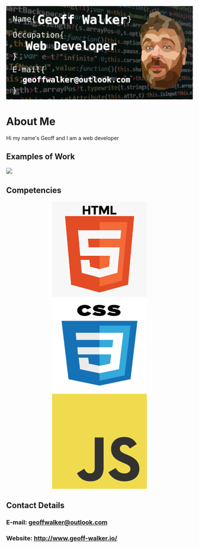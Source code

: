 <img src="https://github.com/Geoff-Walker/Geoff-Walker/blob/main/my-banner.png">

# About Me
Hi my name's Geoff and I am a web developer

## Examples of Work
<img src="https://github.com/Geoff-Walker/Geoff-Walker/blob/main/Aspects%20of%20beauty.gif.gif" width="256">

## Competencies
<div align="center">
<img src="https://github.com/Geoff-Walker/Geoff-Walker/blob/main/html.png" width="256" height="256">          <img src="https://github.com/Geoff-Walker/Geoff-Walker/blob/main/css.png" width="256" height="256">          <img src="https://github.com/Geoff-Walker/Geoff-Walker/blob/main/JS.png" width="256" height="256"></div>

## Contact Details
### E-mail:   geoffwalker@outlook.com 
### Website:  http://www.geoff-walker.io/
